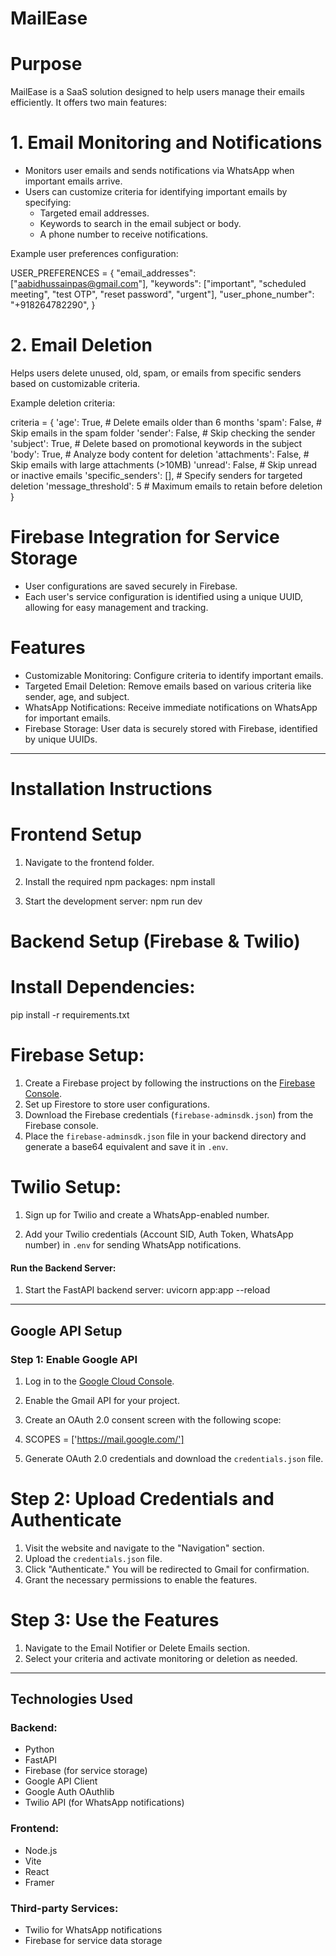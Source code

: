 # MailEase

# Purpose
MailEase is a SaaS solution designed to help users manage their emails efficiently. It offers two main features:

# 1. Email Monitoring and Notifications
- Monitors user emails and sends notifications via WhatsApp when important emails arrive.
- Users can customize criteria for identifying important emails by specifying:
  - Targeted email addresses.
  - Keywords to search in the email subject or body.
  - A phone number to receive notifications.

Example user preferences configuration:

USER_PREFERENCES = {
    "email_addresses": ["aabidhussainpas@gmail.com"],
    "keywords": ["important", "scheduled meeting", "test OTP", "reset password", "urgent"],
    "user_phone_number": "+918264782290",
}


# 2. Email Deletion
Helps users delete unused, old, spam, or emails from specific senders based on customizable criteria.

Example deletion criteria:

criteria = {
    'age': True,        # Delete emails older than 6 months
    'spam': False,      # Skip emails in the spam folder
    'sender': False,    # Skip checking the sender
    'subject': True,    # Delete based on promotional keywords in the subject
    'body': True,       # Analyze body content for deletion
    'attachments': False, # Skip emails with large attachments (>10MB)
    'unread': False,    # Skip unread or inactive emails
    'specific_senders': [], # Specify senders for targeted deletion
    'message_threshold': 5  # Maximum emails to retain before deletion
}


# Firebase Integration for Service Storage
- User configurations are saved securely in Firebase.
- Each user's service configuration is identified using a unique UUID, allowing for easy management and tracking.

# Features
- Customizable Monitoring: Configure criteria to identify important emails.
- Targeted Email Deletion: Remove emails based on various criteria like sender, age, and subject.
- WhatsApp Notifications: Receive immediate notifications on WhatsApp for important emails.
- Firebase Storage: User data is securely stored with Firebase, identified by unique UUIDs.

---

# Installation Instructions

# Frontend Setup
1. Navigate to the frontend folder.
2. Install the required npm packages:
   npm install

3. Start the development server:
   npm run dev

# Backend Setup (Firebase & Twilio)

# Install Dependencies:
   pip install -r requirements.txt

# Firebase Setup:
1. Create a Firebase project by following the instructions on the [Firebase Console](https://console.firebase.google.com/).
2. Set up Firestore to store user configurations.
3. Download the Firebase credentials (`firebase-adminsdk.json`) from the Firebase console.
4. Place the `firebase-adminsdk.json` file in your backend directory and generate a base64 equivalent and save it in `.env`.

# Twilio Setup:
1. Sign up for Twilio and create a WhatsApp-enabled number.

2. Add your Twilio credentials (Account SID, Auth Token, WhatsApp number) in `.env` for sending WhatsApp notifications.

#### Run the Backend Server:
1. Start the FastAPI backend server:
   uvicorn app:app --reload

---

## Google API Setup

### Step 1: Enable Google API
1. Log in to the [Google Cloud Console](https://console.cloud.google.com/).
2. Enable the Gmail API for your project.
3. Create an OAuth 2.0 consent screen with the following scope:
4. 
   SCOPES = ['https://mail.google.com/']

5. Generate OAuth 2.0 credentials and download the `credentials.json` file.

# Step 2: Upload Credentials and Authenticate
1. Visit the website and navigate to the "Navigation" section.
2. Upload the `credentials.json` file.
3. Click "Authenticate." You will be redirected to Gmail for confirmation.
4. Grant the necessary permissions to enable the features.

# Step 3: Use the Features
1. Navigate to the Email Notifier or Delete Emails section.
2. Select your criteria and activate monitoring or deletion as needed.

---

## Technologies Used

### Backend:
- Python
- FastAPI
- Firebase (for service storage)
- Google API Client
- Google Auth OAuthlib
- Twilio API (for WhatsApp notifications)

### Frontend:
- Node.js
- Vite
- React
- Framer

### Third-party Services:
- Twilio for WhatsApp notifications
- Firebase for service data storage
